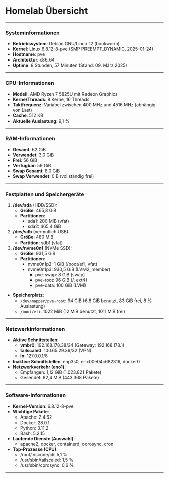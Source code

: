 # Homelab Übersicht


---

### **Systeminformationen**
- **Betriebssystem**: Debian GNU/Linux 12 (bookworm)
- **Kernel**: Linux 6.8.12-8-pve (SMP PREEMPT_DYNAMIC, 2025-01-24)
- **Hostname**: pve
- **Architektur**: x86_64
- **Uptime**: 8 Stunden, 57 Minuten (Stand: 09. März 2025)

---

### **CPU-Informationen**
- **Modell**: AMD Ryzen 7 5825U mit Radeon Graphics
- **Kerne/Threads**: 8 Kerne, 16 Threads
- **Taktfrequenz**: Variabel zwischen 400 MHz und 4516 MHz (abhängig von Last)
- **Cache**: 512 KB
- **Aktuelle Auslastung**: 9,1 %

---

### **RAM-Informationen**
- **Gesamt**: 62 GiB
- **Verwendet**: 3,0 GiB
- **Frei**: 56 GiB
- **Verfügbar**: 59 GiB
- **Swap Gesamt**: 8,0 GiB
- **Swap Verwendet**: 0 B (vollständig frei)

---

### **Festplatten und Speichergeräte**
1. **/dev/sda** (HDD/SSD):
   - **Größe**: 465,8 GiB
   - **Partitionen**:
     - sda1: 200 MiB (vfat)
     - sda2: 465,4 GiB
2. **/dev/sdb** (vermutlich USB):
   - **Größe**: 480 MiB
   - **Partition**: sdb1 (vfat)
3. **/dev/nvme0n1** (NVMe SSD):
   - **Größe**: 931,5 GiB
   - **Partitionen**:
     - nvme0n1p2: 1 GiB (/boot/efi, vfat)
     - nvme0n1p3: 930,5 GiB (LVM2_member)
       - pve-swap: 8 GiB (swap)
       - pve-root: 96 GiB (/, ext4)
       - pve-data: 100 GiB (LVM)

- **Speicherplatz**:
  - `/dev/mapper/pve-root`: 94 GiB (6,8 GiB benutzt, 83 GiB frei, 8 % Auslastung)
  - `/boot/efi`: 1022 MiB (12 MiB benutzt, 1011 MiB frei)

---

### **Netzwerkinformationen**
- **Aktive Schnittstellen**:
  - **vmbr0**: 192.168.178.38/24 (Gateway: 192.168.178.1)
  - **tailscale0**: 100.65.29.39/32 (VPN)
  - **lo**: 127.0.0.1/8
- **Inaktive Schnittstellen**: enp3s0, enx00e04c682316, docker0
- **Netzwerkverkehr (eno1)**:
  - Empfangen: 1,12 GiB (1.023.821 Pakete)
  - Gesendet: 82,4 MiB (443.368 Pakete)

---

### **Software-Informationen**
- **Kernel-Version**: 6.8.12-8-pve
- **Wichtige Pakete**:
  - Apache: 2.4.62
  - Docker: 28.0.1
  - Python: 3.11.2
  - Bash: 5.2.15
- **Laufende Dienste (Auswahl)**:
  - apache2, docker, containerd, corosync, cron
- **Top-Prozesse (CPU)**:
  - /root/.vscode/cli: 5,1 %
  - /usr/sbin/tailscaled: 1,5 %
  - /usr/sbin/corosync: 0,6 %

---
